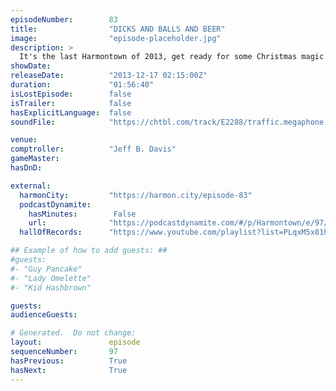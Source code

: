```yaml
---
episodeNumber:        83
title:                "DICKS AND BALLS AND BEER"
image:                "episode-placeholder.jpg"
description: >
  It's the last Harmontown of 2013, get ready for some Christmas magic. Anatoly gets on stage nearly nude, Duncan Trussell talks Christmas as a mushroom cult, Adam Goldberg nearly murders everyone, Jeff Davis hates Paul McCartney and Rob Schrab jumps in ...
showDate:             
releaseDate:          "2013-12-17 02:15:00Z"
duration:             "01:56:40"
isLostEpisode:        false
isTrailer:            false
hasExplicitLanguage:  false
soundFile:            "https://chtbl.com/track/E2288/traffic.megaphone.fm/STA3632226250.mp3?updated=1555715785"

venue:                
comptroller:          "Jeff B. Davis"
gameMaster:           
hasDnD:               

external:
  harmonCity:         "https://harmon.city/episode-83"
  podcastDynamite:
    hasMinutes:        False
    url:              "https://podcastdynamite.com/#/p/Harmontown/e/97/83"
  hallOfRecords:      "https://www.youtube.com/playlist?list=PLqxM5x81hNObKJdCiHHSabO6dQmxFIJ-o"

## Example of how to add guests: ##
#guests:
#- "Guy Pancake"
#- "Lady Omelette"
#- "Kid Hashbrown"

guests:
audienceGuests:

# Generated.  Do not change:
layout:               episode
sequenceNumber:       97
hasPrevious:          True
hasNext:              True
---
```


<!-- The episode description will be rendered here -->
<!-- Add your content below here -->

